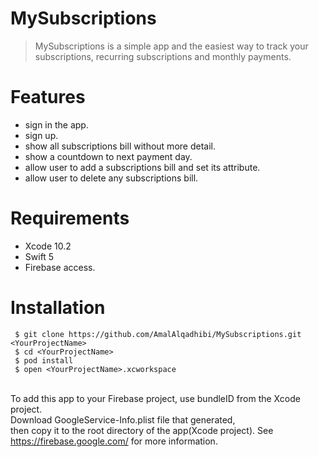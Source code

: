 # MySubscriptions
> MySubscriptions is a simple app and the easiest way to track your subscriptions, recurring subscriptions and monthly payments.
# Features
- sign in the app.
- sign up.
- show all subscriptions bill without more detail.
- show a countdown to next payment day.
- allow user to add a subscriptions bill and set its attribute.
- allow user to delete any subscriptions bill.

# Requirements
- Xcode 10.2
- Swift 5
- Firebase access.
# Installation

` $ git clone https://github.com/AmalAlqadhibi/MySubscriptions.git <YourProjectName>` <br /> 
` $ cd <YourProjectName>` <br /> 
` $ pod install`<br /> 
` $ open <YourProjectName>.xcworkspace`<br /> 
<br /> 

To add this app to your Firebase project, use bundleID from the Xcode project. <br /> 
Download GoogleService-Info.plist file that generated,<br /> then copy it to the root directory of the app(Xcode project).
See https://firebase.google.com/ for more information.


